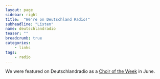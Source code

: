 ```yaml
---
layout: page
sidebar: right
title:  "We're on Deutschland Radio!"
subheadline: "Listen"
name: deutschlandradio
teaser: ""
breadcrumb: true
categories:
    - links
tags:
    - radio
---
```

We were featured on Deutschlandradio as a [Choir of the Week](http://www.deutschlandradiokultur.de/chor-der-woche-leiblich-und-weiblich.1153.de.html?dram:article_id=289049) in June.